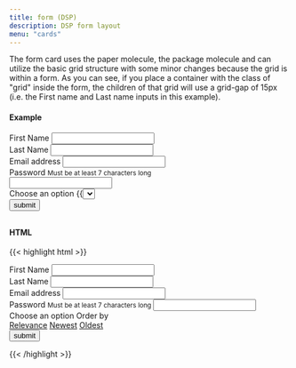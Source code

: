 ```yaml
---
title: form (DSP)
description: DSP form layout
menu: "cards"
---
```


The form card uses the paper molecule, the package molecule and can utilize the basic grid structure with some minor changes because the grid is within a form. As you can see, if you place a container with the class of "grid" inside the form, the children of that grid will use a grid-gap of 15px (i.e. the First name and Last name inputs in this example).

#### Example
<div class="dsp" style="margin-bottom: 30px;">
    <div class="paper" style="max-width: 400px;">
        <div class="package">
            <form> 
                <div class="grid">
                    <div>
                        <label for="first-input">First Name</label>
                        <input type="text" id="first-input">
                    </div>
                    <div>
                        <label for="last-input">Last Name</label>
                        <input type="text" id="last-input">
                    </div>
                </div>
                <div>
                    <label for="email-input">Email address</label>
                    <input type="text" id="email-input">
                </div>
                <div>
                    <label for="password-input" onclick="changeType()" id="password-label">Password</label>
                    <small>Must be at least 7 characters long</small>
                    <input type="password" id="password-input">
                </div>
                <div>
                    <label for="select">Choose an option</label>
                    {{<select>}}
                </div>
                <button id="button" type="submit" class="button disabled">submit</button>
            </form>
        </div>
    </div>
</div>

#### HTML
{{< highlight html >}}
    <div class="paper">
        <div class="package">
            <form> 
                <div class="grid">
                    <div>
                        <label for="first-input">First Name</label>
                        <input type="text" id="first-input">
                    </div>
                    <div>
                        <label for="last-input">Last Name</label>
                        <input type="text" id="last-input">
                    </div>
                </div>
                <div>
                    <label for="email-input">Email address</label>
                    <input type="text" id="email-input">
                </div>
                <div>
                    <label for="password-input" onclick="changeType()" id="password-label">Password</label>
                    <small>Must be at least 7 characters long</small>
                    <input type="password" id="password-input">
                </div>
                <div>
                     <label for="select">Choose an option</label>
                     <span class="button big expander" onclick="this.classList.toggle('open');">Order by</span>
                      <div class="options">
                        <a class="button big" href="#" data-name="Relevance">Relevance</a>
                        <a class="button big" href="#" data-name="Newest">Newest</a>
                        <a class="button big" href="#" data-name="Oldest">Oldest</a>
                      </div>
                </div>
                <button id="button" type="submit" class="button disabled">submit</button>
            </form>
        </div>
    </div>
{{< /highlight >}}


<script async src="/js/select.js"></script>

<script>
//toggle password hide/show
  const el = document.querySelector('#password-label');
  function changeType() {
  let x = document.getElementById("password-input");
  if (x.type === "password") {
      x.type = "text";  
  } else {
    x.type = "password";
  }
el.classList.toggle('active');
}
//prevent form submit
  document.getElementById("button").addEventListener("click", function(event){
  event.preventDefault()
});
</script>